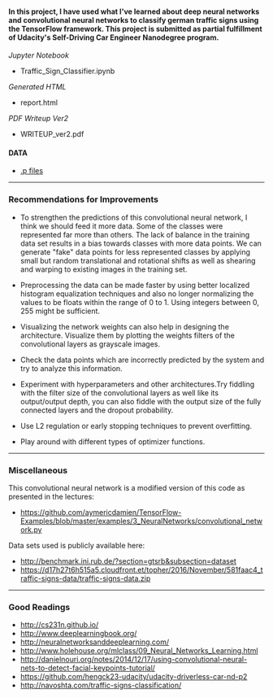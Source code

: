 
#### In this project, I have used what I've learned about deep neural networks and convolutional neural networks to classify german traffic signs using the TensorFlow framework.  This project is submitted as partial fulfillment of Udacity's Self-Driving Car Engineer Nanodegree program.

*Jupyter Notebook*
- Traffic_Sign_Classifier.ipynb

*Generated HTML*
- report.html

*PDF Writeup Ver2*
- WRITEUP_ver2.pdf

#### DATA
- [.p files](https://www.dropbox.com/s/jupqa5nwey4bvgm/traffic-signs-data.zip?dl=0)

----

### Recommendations for Improvements

- To strengthen the predictions of this convolutional neural network, I think we should feed it more data. Some of the classes were represented far more than others. The lack of balance in the training data set results in a bias towards classes with more data points. We can generate "fake" data points for less represented classes by applying small but random translational and rotational shifts as well as shearing and warping to existing images in the training set. 

- Preprocessing the data can be made faster by using better localized histogram equalization techniques and also no longer normalizing the values to be floats within the range of 0 to 1. Using integers between 0, 255 might be sufficient.

- Visualizing the network weights can also help in designing the architecture. Visualize them by plotting the weights filters of the convolutional layers as grayscale images.

- Check the data points which are incorrectly predicted by the system and try to analyze this information.

- Experiment with hyperparameters and other architectures.Try fiddling with the filter size of the convolutional layers as well like its output/output depth, you can also fiddle with the output size of the fully connected layers and the dropout probability.

- Use L2 regulation or early stopping techniques to prevent overfitting. 

- Play around with different types of optimizer functions.

----

### Miscellaneous

This convolutional neural network is a modified version of this code as presented in the lectures:
- https://github.com/aymericdamien/TensorFlow-Examples/blob/master/examples/3_NeuralNetworks/convolutional_network.py

Data sets used is publicly available here:
- http://benchmark.ini.rub.de/?section=gtsrb&subsection=dataset 
- https://d17h27t6h515a5.cloudfront.et/topher/2016/November/581faac4_traffic-signs-data/traffic-signs-data.zip

----

### Good Readings

- http://cs231n.github.io/
- http://www.deeplearningbook.org/
- http://neuralnetworksanddeeplearning.com/
- http://www.holehouse.org/mlclass/09_Neural_Networks_Learning.html
- http://danielnouri.org/notes/2014/12/17/using-convolutional-neural-nets-to-detect-facial-keypoints-tutorial/
- https://github.com/hengck23-udacity/udacity-driverless-car-nd-p2
- http://navoshta.com/traffic-signs-classification/




